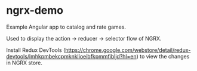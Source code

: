 # ngrx-demo

Example Angular app to catalog and rate games.

Used to display the action -> reducer -> selector flow of NGRX.

Install Redux DevTools (https://chrome.google.com/webstore/detail/redux-devtools/lmhkpmbekcpmknklioeibfkpmmfibljd?hl=en) to view the changes in NGRX store.

